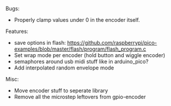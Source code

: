 Bugs:
- Properly clamp values under 0 in the encoder itself.

Features:
- save options in flash: https://github.com/raspberrypi/pico-examples/blob/master/flash/program/flash_program.c
- Set wrap mode per encoder (hold button and wiggle encoder)
- semaphores around usb midi stuff like in arduino_pico?
- Add interpolated random envelope mode

Misc:
- Move encoder stuff to seperate library
- Remove all the microstep leftovers from gpio-encoder
